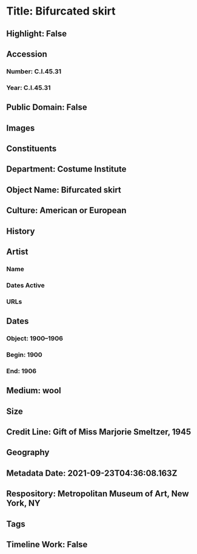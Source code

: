 # Title: Bifurcated skirt
## Highlight: False
## Accession
### Number: C.I.45.31
### Year: C.I.45.31
## Public Domain: False
## Images
## Constituents
## Department: Costume Institute
## Object Name: Bifurcated skirt
## Culture: American or European
## History
## Artist
### Name
### Dates Active
### URLs
## Dates
### Object: 1900–1906
### Begin: 1900
### End: 1906
## Medium: wool
## Size
## Credit Line: Gift of Miss Marjorie Smeltzer, 1945
## Geography
## Metadata Date: 2021-09-23T04:36:08.163Z
## Respository: Metropolitan Museum of Art, New York, NY
## Tags
## Timeline Work: False